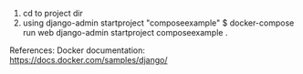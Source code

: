 
1. cd to project dir
2. using django-admin startproject "composeexample"
$ docker-compose run web django-admin startproject composeexample . 


References:
Docker documentation: https://docs.docker.com/samples/django/